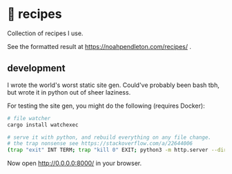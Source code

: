 # 🌮 recipes

Collection of recipes I use.

See the formatted result at https://noahpendleton.com/recipes/ .

## development

I wrote the world's worst static site gen. Could've probably been bash tbh, but
wrote it in python out of sheer laziness.

For testing the site gen, you might do the following (requires Docker):

```bash
# file watcher
cargo install watchexec

# serve it with python, and rebuild everything on any file change.
# the trap nonsense see https://stackoverflow.com/a/22644006
(trap "exit" INT TERM; trap "kill 0" EXIT; python3 -m http.server --directory public & watchexec "./test.sh" & wait)
```

Now open http://0.0.0.0:8000/ in your browser.
